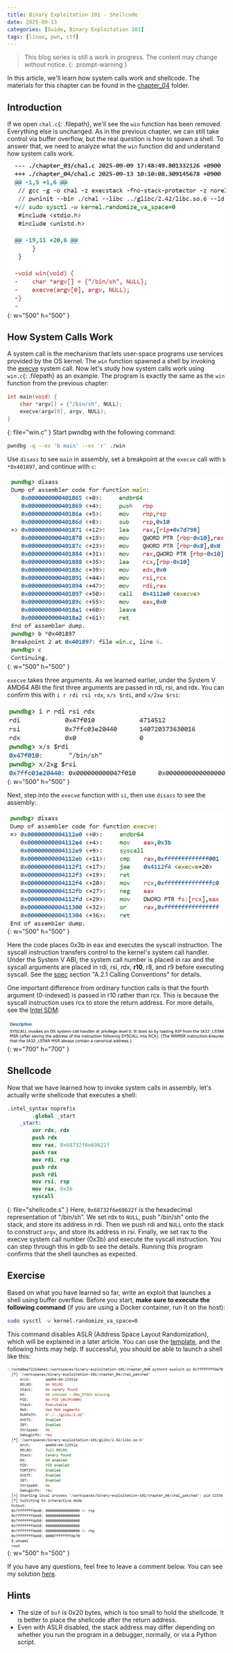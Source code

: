 ```yaml
---
title: Binary Exploitation 101 - Shellcode
date: 2025-09-13
categories: [Guide, Binary Exploitation 101]
tags: [linux, pwn, ctf]
---
```


> This blog series is still a work in progress. The content may change without notice.
{: .prompt-warning }

In this article, we'll learn how system calls work and shellcode. The materials for this chapter can be found in the [chapter_04](https://github.com/r1ru/binary-exploitation-101/tree/main/chapter_04) folder.

## Introduction
If we open `chal.c`{: .filepath}, we'll see the `win` function has been removed. Everything else is unchanged. As in the previous chapter, we can still take control via buffer overflow, but the real question is how to spawn a shell. To answer that, we need to analyze what the `win` function did and understand how system calls work.

![](/assets/img/posts/2025-09-13-12/0.jpg){: w="500" h="500" }

## How System Calls Work
A system call is the mechanism that lets user-space programs use services provided by the OS kernel. The `win` function spawned a shell by invoking the [execve](https://man7.org/linux/man-pages/man2/execve.2.html) system call. Now let's study how system calls work using `win.c`{: .filepath} as an example. The program is exactly the same as the `win` function from the previous chapter:
```c
int main(void) {
    char *argv[] = {"/bin/sh", NULL};
    execve(argv[0], argv, NULL);
}
```
{: file="win.c" }
Start pwndbg with the following command:
```bash
pwndbg -q --ex 'b main' --ex 'r' ./win
```
Use `disass` to see `main` in assembly, set a breakpoint at the `execve` call with `b *0x401897`, and continue with `c`:

![](/assets/img/posts/2025-09-13-12/1.jpg){: w="500" h="500" }

`execve` takes three arguments. As we learned earlier, under the System V AMD64 ABI the first three arguments are passed in rdi, rsi, and rdx. You can confirm this with `i r rdi rsi rdx`, `x/s $rdi`, and `x/2xw $rsi`:

![](/assets/img/posts/2025-09-13-12/2.jpg){: w="500" h="500" }

Next, step into the `execve` function with `si`, then use `disass` to see the assembly:

![](/assets/img/posts/2025-09-13-12/3.jpg){: w="500" h="500" }

Here the code places 0x3b in eax and executes the syscall instruction. The syscall instruction transfers control to the kernel's system call handler. Under the System V ABI, the system call number is placed in rax and the syscall arguments are placed in rdi, rsi, rdx, **r10**, r8, and r9 before executing syscall. See the [spec](https://gitlab.com/x86-psABIs/x86-64-ABI) section "A.2.1 Calling Conventions" for details.

One important difference from ordinary function calls is that the fourth argument (0-indexed) is passed in r10 rather than rcx. This is because the syscall instruction uses rcx to store the return address. For more details, see the [Intel SDM](https://www.intel.com/content/www/us/en/developer/articles/technical/intel-sdm.html):

![](/assets/img/posts/2025-09-13-12/4.jpg){: w="700" h="700" }

## Shellcode
Now that we have learned how to invoke system calls in assembly, let's actually write shellcode that executes a shell:
```nasm
.intel_syntax noprefix
        .global _start
    _start:
        xor rdx, rdx
        push rdx
        mov rax, 0x68732f6e69622f
        push rax 
        mov rdi, rsp
        push rdx
        push rdi 
        mov rsi, rsp 
        mov rax, 0x3b
        syscall
```
{: file="shellcode.s" }
Here, `0x68732f6e69622f` is the hexadecimal representation of "/bin/sh". We set rdx to `NULL`, push "/bin/sh" onto the stack, and store its address in rdi. Then we push rdi and `NULL` onto the stack to construct `argv`, and store its address in rsi. Finally, we set rax to the execve system call number (0x3b) and execute the syscall instruction. You can step through this in gdb to see the details. Running this program confirms that the shell launches as expected.

## Exercise
Based on what you have learned so far, write an exploit that launches a shell using buffer overflow. Before you start, **make sure to execute the following command** (if you are using a Docker container, run it on the host):
```bash
sudo sysctl -w kernel.randomize_va_space=0
```
This command disables ASLR (Address Space Layout Randomization), which will be explained in a later article. You can use the [template](https://github.com/r1ru/binary-exploitation-101/blob/main/exploit_template.py), and the following hints may help. If successful, you should be able to launch a shell like this:

![](/assets/img/posts/2025-09-13-12/5.jpg){: w="500" h="500" }

If you have any questions, feel free to leave a comment below. You can see my solution [here](https://github.com/r1ru/binary-exploitation-101/blob/main/chapter_04/solution.py).

## Hints
- The size of `buf` is 0x20 bytes, which is too small to hold the shellcode. It is better to place the shellcode after the return address.
- Even with ASLR disabled, the stack address may differ depending on whether you run the program in a debugger, normally, or via a Python script.